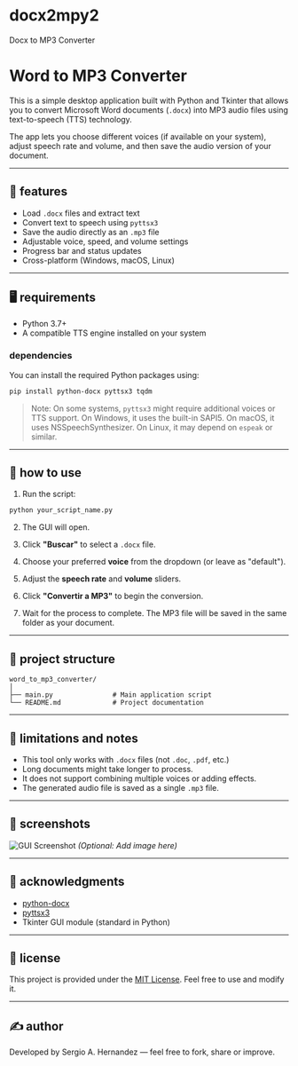 # docx2mpy2
Docx to MP3 Converter

# Word to MP3 Converter

This is a simple desktop application built with Python and Tkinter that allows you to convert Microsoft Word documents (`.docx`) into MP3 audio files using text-to-speech (TTS) technology.

The app lets you choose different voices (if available on your system), adjust speech rate and volume, and then save the audio version of your document.

---

## 🧰 features

- Load `.docx` files and extract text
- Convert text to speech using `pyttsx3`
- Save the audio directly as an `.mp3` file
- Adjustable voice, speed, and volume settings
- Progress bar and status updates
- Cross-platform (Windows, macOS, Linux)

---

## 🖥️ requirements

- Python 3.7+
- A compatible TTS engine installed on your system

### dependencies

You can install the required Python packages using:

```bash
pip install python-docx pyttsx3 tqdm
```

> Note: On some systems, `pyttsx3` might require additional voices or TTS support. On Windows, it uses the built-in SAPI5. On macOS, it uses NSSpeechSynthesizer. On Linux, it may depend on `espeak` or similar.

---

## 🚀 how to use

1. Run the script:

```bash
python your_script_name.py
```

2. The GUI will open.

3. Click **"Buscar"** to select a `.docx` file.

4. Choose your preferred **voice** from the dropdown (or leave as "default").

5. Adjust the **speech rate** and **volume** sliders.

6. Click **"Convertir a MP3"** to begin the conversion.

7. Wait for the process to complete. The MP3 file will be saved in the same folder as your document.

---

## 📁 project structure

```
word_to_mp3_converter/
│
├── main.py               # Main application script
└── README.md             # Project documentation
```

---

## 🧩 limitations and notes

- This tool only works with `.docx` files (not `.doc`, `.pdf`, etc.)
- Long documents might take longer to process.
- It does not support combining multiple voices or adding effects.
- The generated audio file is saved as a single `.mp3` file.

---

## 📸 screenshots

![GUI Screenshot](#) *(Optional: Add image here)*

---

## 🤖 acknowledgments

- [python-docx](https://python-docx.readthedocs.io/)
- [pyttsx3](https://pyttsx3.readthedocs.io/)
- Tkinter GUI module (standard in Python)

---

## 📃 license

This project is provided under the [MIT License](https://opensource.org/licenses/MIT). Feel free to use and modify it.

---

## ✍️ author

Developed by Sergio A. Hernandez — feel free to fork, share or improve.
